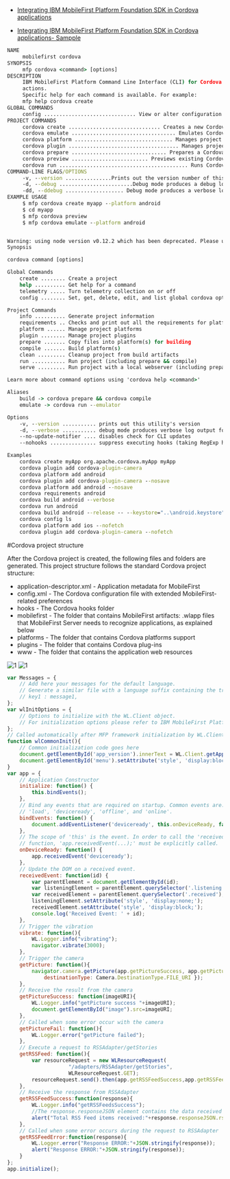 

* [Integrating IBM MobileFirst Platform Foundation SDK in Cordova applications](https://mobilefirstplatform.ibmcloud.com/tutorials/en/foundation/7.1/hello-world/integrating-mfpf-sdk-in-cordova-applications/)


* [Integrating IBM MobileFirst Platform Foundation SDK in Cordova applications- Sampple](https://github.com/MobileFirst-Platform-Developer-Center/Cordova/tree/release71)

```bat
NAME
     mobilefirst cordova
SYNOPSIS
     mfp cordova <command> [options]
DESCRIPTION
     IBM MobileFirst Platform Command Line Interface (CLI) for Cordova specific
     actions.
     Specific help for each command is available. For example:
     mfp help cordova create
GLOBAL COMMANDS
     config .............................. View or alter configuration settings
PROJECT COMMANDS
     cordova create .............................. Creates a new Cordova project
     cordova emulate .................................. Emulates Cordova project
     cordova platform ................................ Manages project platforms
     cordova plugin .................................... Manages project plugins
     cordova prepare ............................... Prepares a Cordova project
     cordova preview ......................... Previews existing Cordova project
     cordova run .......................................... Runs Cordova project
COMMAND-LINE FLAGS/OPTIONS
     -v, --version ...............Prints out the version number of this utility
     -d, --debug ........................Debug mode produces a debug log output
     -dd, --ddebug ................... Debug mode produces a verbose log output
EXAMPLE USAGE
     $ mfp cordova create myapp --platform android
     $ cd myapp
     $ mfp cordova preview
     $ mfp cordova emulate --platform android

```


```bat

Warning: using node version v0.12.2 which has been deprecated. Please upgrade to the latest node version available (v6.x is recommended).
Synopsis

cordova command [options]

Global Commands
    create ........ Create a project
    help .......... Get help for a command
    telemetry ..... Turn telemetry collection on or off
    config ........ Set, get, delete, edit, and list global cordova options

Project Commands
    info .......... Generate project information
    requirements .. Checks and print out all the requirements for platforms specified
    platform ...... Manage project platforms
    plugin ........ Manage project plugins
    prepare ....... Copy files into platform(s) for building
    compile ....... Build platform(s)
    clean ......... Cleanup project from build artifacts
    run ........... Run project (including prepare && compile)
    serve ......... Run project with a local webserver (including prepare)

Learn more about command options using 'cordova help <command>'

Aliases
    build -> cordova prepare && cordova compile
    emulate -> cordova run --emulator

Options
    -v, --version ........... prints out this utility's version
    -d, --verbose ........... debug mode produces verbose log output for all activity,
    --no-update-notifier .... disables check for CLI updates
    --nohooks ............... suppress executing hooks (taking RegExp hook patterns as parameters)

Examples
    cordova create myApp org.apache.cordova.myApp myApp
    cordova plugin add cordova-plugin-camera
    cordova platform add android
    cordova plugin add cordova-plugin-camera --nosave
    cordova platform add android --nosave
    cordova requirements android    
    cordova build android --verbose
    cordova run android
    cordova build android --release -- --keystore="..\android.keystore" --storePassword=android --alias=mykey
    cordova config ls
    cordova platform add ios --nofetch
    cordova plugin add cordova-plugin-camera --nofetch
```

#Cordova project structure

After the Cordova project is created, the following files and folders are generated. This project structure follows the standard Cordova project structure:


* application-descriptor.xml - Application metadata for MobileFirst
* config.xml - The Cordova configuration file with extended MobileFirst-related preferences
* hooks - The Cordova hooks folder
* mobilefirst - The folder that contains MobileFirst artifacts: .wlapp files that MobileFirst Server needs to recognize applications, as explained below
* platforms - The folder that contains Cordova platforms support
* plugins - The folder that contains Cordova plug-ins
* www - The folder that contains the application web resources


![1](https://mobilefirstplatform.ibmcloud.com/assets/backup/cordova-project-structure.png)
![1](https://mobilefirstplatform.ibmcloud.com/assets/backup/cordova-app-1024x560.png)


```js
var Messages = {
    // Add here your messages for the default language.
    // Generate a similar file with a language suffix containing the translated messages.
    // key1 : message1,
};
var wlInitOptions = {
    // Options to initialize with the WL.Client object.
    // For initialization options please refer to IBM MobileFirst Platform Foundation Knowledge Center.
};
// Called automatically after MFP framework initialization by WL.Client.init(wlInitOptions).
function wlCommonInit(){
	// Common initialization code goes here
    document.getElementById('app_version').innerText = WL.Client.getAppProperty("APP_VERSION");
    document.getElementById('menu').setAttribute('style', 'display:block;');
}
var app = {
    // Application Constructor
    initialize: function() {
        this.bindEvents();
    },
    // Bind any events that are required on startup. Common events are:
    // 'load', 'deviceready', 'offline', and 'online'.
    bindEvents: function() {
        document.addEventListener('deviceready', this.onDeviceReady, false);
    },
    // The scope of 'this' is the event. In order to call the 'receivedEvent'
    // function, 'app.receivedEvent(...);' must be explicitly called.
    onDeviceReady: function() {
        app.receivedEvent('deviceready');
    },
    // Update the DOM on a received event.
    receivedEvent: function(id) {
		var parentElement = document.getElementById(id);
        var listeningElement = parentElement.querySelector('.listening');
        var receivedElement = parentElement.querySelector('.received');
        listeningElement.setAttribute('style', 'display:none;');
        receivedElement.setAttribute('style', 'display:block;');
        console.log('Received Event: ' + id);
    },
    // Trigger the vibration
    vibrate: function(){
        WL.Logger.info("vibrating");
        navigator.vibrate(3000);
    },
    // Trigger the camera
    getPicture: function(){
        navigator.camera.getPicture(app.getPictureSuccess, app.getPictureFail, { quality: 50,
            destinationType: Camera.DestinationType.FILE_URI });
    },
    // Receive the result from the camera
    getPictureSuccess: function(imageURI){
        WL.Logger.info("getPicture success "+imageURI);
        document.getElementById("image").src=imageURI;
    },
    // Called when some error occur with the camera
    getPictureFail: function(){
        WL.Logger.error("getPicture failed");
    },
    // Execute a request to RSSAdapter/getStories
    getRSSFeed: function(){
        var resourceRequest = new WLResourceRequest(
                    "/adapters/RSSAdapter/getStories",
                    WLResourceRequest.GET);
        resourceRequest.send().then(app.getRSSFeedSuccess,app.getRSSFeedError);
    },
    // Receive the response from RSSAdapter
    getRSSFeedSuccess:function(response){
        WL.Logger.info("getRSSFeedsSuccess");
        //The response.responseJSON element contains the data received from the back-end
        alert("Total RSS Feed items received:"+response.responseJSON.rss.channel.item.length);
    },
    // Called when some error occurs during the request to RSSAdapter
    getRSSFeedError:function(response){
        WL.Logger.error("Response ERROR:"+JSON.stringify(response));
        alert("Response ERROR:"+JSON.stringify(response));
    }
};
app.initialize();
```
